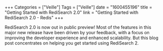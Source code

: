 +++
Categories = ["Veille"]
Tags = ["Veille"]
date = "1600455196"
title = "Getting Started with RediSearch 2.0"
link = "Getting Started with RediSearch 2.0 - Redis"
+++

RediSearch 2.0 is now out in public preview! Most of the features in this major new release have been driven by your feedback, with a focus on improving the developer experience and enhanced scalability. But this blog post concentrates on helping you get started using RediSearch 2.